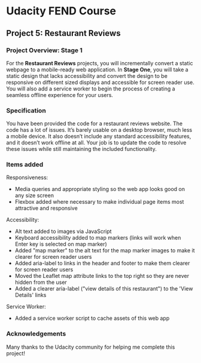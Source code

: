 # Udacity FEND Course
## Project 5: Restaurant Reviews

### Project Overview: Stage 1

For the **Restaurant Reviews** projects, you will incrementally convert a static webpage to a mobile-ready web application. In **Stage One**, you will take a static design that lacks accessibility and convert the design to be responsive on different sized displays and accessible for screen reader use. You will also add a service worker to begin the process of creating a seamless offline experience for your users.

### Specification

You have been provided the code for a restaurant reviews website. The code has a lot of issues. It’s barely usable on a desktop browser, much less a mobile device. It also doesn’t include any standard accessibility features, and it doesn’t work offline at all. Your job is to update the code to resolve these issues while still maintaining the included functionality.

### Items added

Responsiveness:

-   Media queries and appropriate styling so the web app looks good on any size screen
-   Flexbox added where necessary to make individual page items most attractive and responsive

Accessibility:

-   Alt text added to images via JavaScript
-   Keyboard accessibility added to map markers (links will work when Enter key is selected on map marker)
-   Added "map marker" to the alt text for the map marker images to make it clearer for screen reader users
-   Added aria-label to links in the header and footer to make them clearer for screen reader users
-   Moved the Leaflet map attribute links to the top right so they are never hidden from the user
-   Added a clearer aria-label ("view details of this restaurant") to the 'View Details' links

Service Worker:

-   Added a service worker script to cache assets of this web app

### Acknowledgements

Many thanks to the Udacity community for helping me complete this project!